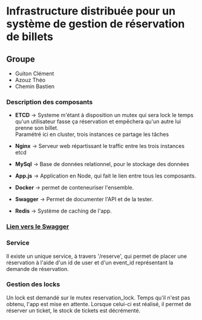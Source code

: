 # Infrastructure distribuée pour un système de gestion de réservation de billets

## Groupe

- Guiton Clément
- Azouz Théo
- Chemin Bastien

### Description des composants

- **ETCD** &rarr; Systeme m'étant à disposition un mutex qui sera lock le temps qu'un utilisateur fasse ça réservation et empêchera qu'un autre lui prenne son billet.  
  Paramétré ici en cluster, trois instances ce partage les tâches

* **Nginx** &rarr; Serveur web répartissant le traffic entre les trois instances etcd

* **MySql** &rarr; Base de données relationnel, pour le stockage des données

* **App.js** &rarr; Application en Node, qui fait le lien entre tous les composants.

* **Docker** &rarr; permet de conteneuriser l'ensemble.

* **Swagger** &rarr; Permet de documenter l'API et de la tester.

* **Redis** &rarr; Système de caching de l'app.

### <u>[Lien vers le Swagger](http://localhost:5001/api-docs/#/)</u>

### Service

Il existe un unique service, à travers '/reserve', qui permet de placer une réservation à l'aide d'un id de user et d'un event_id représentant la demande de réservation.

### Gestion des locks

Un lock est demandé sur le mutex reservation_lock.
Temps qu'il n'est pas obtenu, l'app est mise en attente.
Lorsque celui-ci est réalisé, il permet de réserver un ticket, le stock de tickets est décrémenté.
